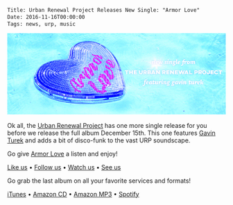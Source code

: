     Title: Urban Renewal Project Releases New Single: "Armor Love"
    Date: 2016-11-16T00:00:00
    Tags: news, urp, music

<img src="/img/blog/2016/11/16/urban-renewal-project-releases-new-single-armor-love/urban-renewal-project-releases-new-single-armor-love-banner.jpg"
     alt="Urban Renewal Project Releases New Single: Armor Love banner" 
     class="img-urp-banner">

<!-- more -->

Ok all, the [Urban Renewal Project] has one more single release for you before
we release the full album December 15th. This one features [Gavin Turek] and
adds a bit of disco-funk to the vast URP soundscape.

Go give [Armor Love] a listen and enjoy!

[Like us] • [Follow us] • [Watch us] • [See us]

Go grab the last album on all your favorite services and formats!

[iTunes] • [Amazon CD] • [Amazon MP3] • [Spotify]

[Gavin Turek]: http://www.gavinturek.com
[Armor Love]: http://www.craveonline.com/music/1164811-exclusive-premiere-urban-renewal-project-revitalize-disco-funk
[Urban Renewal Project]: http://urpmusic.com
[Like us]: http://www.fb.com/urpmusic
[Follow us]: http://www.twitter.com/urpmusic
[Watch us]: http://www.youtube.com/urpmusic
[See us]: https://www.instagram.com/urpmusic
[iTunes]: https://itunes.apple.com/us/album/local-legend/id910942147
[Amazon CD]: http://www.amazon.com/Local-Legend-Urban-Renewal-Project/dp/B00N9T391G
[Amazon MP3]: http://www.amazon.com/Local-Legend-Urban-Renewal-Project/dp/B00MWSOD6A
[Spotify]: https://play.spotify.com/album/6RtF0ZRBGIaqVC9imEo1BR

